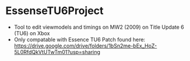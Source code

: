 # EssenseTU6Project
- Tool to edit viewmodels and timings on MW2 (2009) on Title Update 6 (TU6) on Xbox
- Only compatable with Essence TU6 Patch found here: https://drive.google.com/drive/folders/1bSn2me-bEx_HoZ-5L0RfdQkVtUTwTm01?usp=sharing
